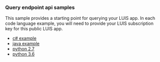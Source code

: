 ### Query endpoint api samples
This sample provides a starting point for querying your LUIS app. In each code language example, you will need to provide your LUIS subscription key for this public LUIS app.


- [c# example](./csharp/Program.cs)
- [java example](./java/call-endpoint.java)
- [python 2.7](./python/quickstart-call-endpoint-2-7.py)
- [python 3.6](./python/quickstart-call-endpoint-3-6.py)